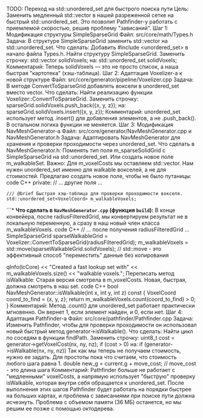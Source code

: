 TODO: Переход на std::unordered_set для быстрого поиска пути
Цель: Заменить медленный std::vector в нашей разреженной сетке на быстрый std::unordered_set. Это позволит Pathfinder-у работать с приемлемой скоростью, решив проблему "зависаний".
Шаг 1: Модификация структуры SimpleSparseGrid
Файл: src/core/math/Types.h
Задача: В структуре SimpleSparseGrid заменить std::vector на std::unordered_set.
Что сделать:
Добавить #include <unordered_set> в начало файла Types.h.
Найти структуру SimpleSparseGrid.
Заменить строчку:
std::vector<VoxelCoord> solidVoxels;
на:
std::unordered_set<VoxelCoord> solidVoxels;
Комментарий: Теперь solidVoxels — это не просто список, а наша быстрая "картотека" (хэш-таблица).
Шаг 2: Адаптация Voxelizer-а к новой структуре
Файл: src/core/generator/pipeline/Voxelizer.cpp
Задача: В методе ConvertToSparseGrid добавлять воксели в unordered_set вместо vector.
Что сделать:
Найти реализацию функции Voxelizer::ConvertToSparseGrid.
Заменить строчку:
sparseGrid.solidVoxels.push_back({x, y, z});
на:
sparseGrid.solidVoxels.insert({x, y, z});
Комментарий: unordered_set использует метод .insert() для добавления элементов, а не .push_back(). В остальном логика функции не меняется.
Шаг 3: Модификация NavMeshGenerator-а
Файл: src/core/generator/NavMeshGenerator.cpp и NavMeshGenerator.h
Задача: Адаптировать NavMeshGenerator для хранения и проверки проходимости через unordered_set.
Что сделать в NavMeshGenerator.h:
Поменять тип поля m_sparseSolidGrid с SimpleSparseGrid на std::unordered_set<VoxelCoord>. Или создать новое поле m_walkableSet.
Важно: Для m_voxelCosts мы оставляем std::vector. Нам нужен unordered_set именно для walkable вокселей, а не для стоимостей. Предлагаю создать новое поле, чтобы не было путаницы:
code
C++
private:
    // ... другие поля ...
    
    /// @brief Быстрая хэш-таблица для проверки проходимости вокселя.
    std::unordered_set<VoxelCoord> m_walkableVoxels; 
```*   **Что сделать в `NavMeshGenerator.cpp` (функция `build`):**
В конце конвейера, после radiusFilteredGrid, мы конвертируем результат не в локальную переменную, а сразу в наш новый член класса m_walkableVoxels.
code
C++
// ... после получения radiusFilteredGrid ...
SimpleSparseGrid sparseWalkableGrid = Voxelizer::ConvertToSparseGrid(radiusFilteredGrid);
m_walkableVoxels = std::move(sparseWalkableGrid.solidVoxels); 
// std::move - это эффективный способ "переместить" данные без копирования

qInfo(lcCore) << "Created a fast lookup set with" << m_walkableVoxels.size() << "walkable voxels.";
Переписать метод isWalkable:
Старая версия смотрела в m_voxelCosts. Новая, быстрая, должна смотреть в наш set.
code
C++
bool NavMeshGenerator::isWalkable(int x, int y, int z) const {
    VoxelCoord coord_to_find = {x, y, z};
    return m_walkableVoxels.count(coord_to_find) > 0;
}
Комментарий: Метод .count() для unordered_set работает практически мгновенно. Он вернет 1, если элемент найден, и 0, если нет.
Шаг 4: Адаптация Pathfinder-а
Файл: src/core/pathfinder/Pathfinder.cpp
Задача: Изменить Pathfinder, чтобы для проверки проходимости он использовал новый быстрый метод generator->isWalkable().
Что сделать:
Найти цикл по соседям в функции findPath.
Заменить строчку:
uint8_t cost = generator->getVoxelCost(nx, ny, nz);
if (cost > 0)
на:
if (generator->isWalkable(nx, ny, nz))
Так как мы теперь не получаем стоимость, нужно ее задать. Для простоты пока что считаем, что стоимость любого шага равна 1.
double new_g = current.g + move_cost; // move_cost - это длина шага
Комментарий: Pathfinder больше не работает с "медленными" voxelCosts, а напрямую использует "быструю" проверку isWalkable, которая внутри себя обращается к unordered_set.
После выполнения этих шагов Pathfinder будет работать на порядки быстрее на больших картах, и проблема с зависаниями при поиске пути должна исчезнуть. Проблема с объемом памяти (36 МБ) останется, но мы решим ее позже с помощью октодерева.